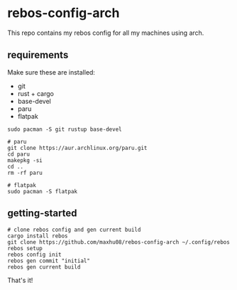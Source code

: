 # rebos-config-arch

This repo contains my rebos config for all my machines using arch.

## requirements

Make sure these are installed:

- git
- rust + cargo
- base-devel
- paru
- flatpak

```shell
sudo pacman -S git rustup base-devel

# paru
git clone https://aur.archlinux.org/paru.git
cd paru
makepkg -si
cd ..
rm -rf paru

# flatpak
sudo pacman -S flatpak
```

## getting-started

```shell
# clone rebos config and gen current build
cargo install rebos
git clone https://github.com/maxhu08/rebos-config-arch ~/.config/rebos
rebos setup
rebos config init
rebos gen commit "initial"
rebos gen current build
```

That's it!
